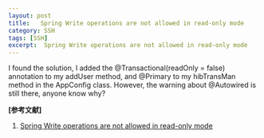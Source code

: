 ```yaml
---
layout: post
title:   Spring Write operations are not allowed in read-only mode
category: SSH
tags: [SSH]
excerpt:  Spring Write operations are not allowed in read-only mode
---
```


I found the solution, I added the @Transactional(readOnly = false) annotation to my addUser method, and @Primary to my hibTransMan method in the AppConfig class. However, the warning about @Autowired is still there, anyone know why?
	 

**[参考文献]**

1. [Spring Write operations are not allowed in read-only mode](https://stackoverflow.com/questions/27347736/spring-write-operations-are-not-allowed-in-read-only-mode "Spring Write operations are not allowed in read-only mode")


